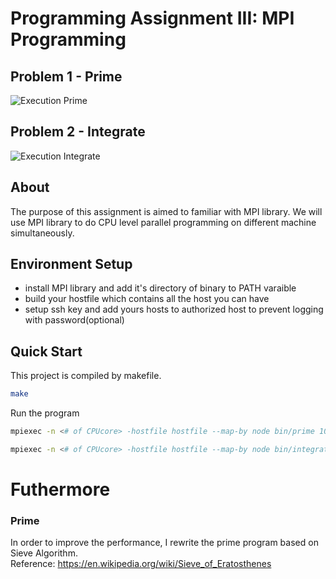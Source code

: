 Programming Assignment III: MPI Programming 
==============================================
## Problem 1 - Prime
![Execution Prime](https://imgur.com/gItt7pZ.png)

## Problem 2 - Integrate
![Execution Integrate](https://imgur.com/8q2SYn2.png)

About
-----
The purpose of this assignment is aimed to familiar with MPI library.
We will use MPI library to do CPU level parallel programming on different machine simultaneously.

Environment Setup
-----------------
- install MPI library and add it's directory of binary to PATH varaible
- build your hostfile which contains all the host you can have
- setup ssh key and add yours hosts to authorized host to prevent logging with password(optional)

Quick Start
-----------
This project is compiled by makefile.
```sh
make
```

Run the program
```sh
mpiexec -n <# of CPUcore> -hostfile hostfile --map-by node bin/prime 10000000
```
```sh
mpiexec -n <# of CPUcore> -hostfile hostfile --map-by node bin/integrate 10000000
```

Futhermore
==========
### Prime
In order to improve the performance, I rewrite the prime program based on Sieve Algorithm.<br>
Reference: https://en.wikipedia.org/wiki/Sieve_of_Eratosthenes
